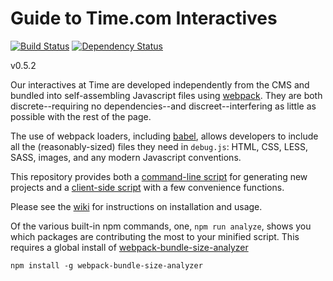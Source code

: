 Guide to Time.com Interactives
====

[![Build Status](https://travis-ci.org/TimeMagazine/time-interactive.png)](https://travis-ci.org/TimeMagazine/time-interactive) 
[![Dependency Status](https://david-dm.org/TimeMagazine/time-interactive.svg)](https://david-dm.org/TimeMagazine/time-interactive)

v0.5.2

Our interactives at Time are developed independently from the CMS and bundled into self-assembling Javascript files using [webpack](https://webpack.github.io/). They are both discrete--requiring no dependencies--and discreet--interfering as little as possible with the rest of the page. 

The use of webpack loaders, including [babel](https://babeljs.io/), allows developers to include all the (reasonably-sized) files they need in `debug.js`: HTML, CSS, LESS, SASS, images, and any modern Javascript conventions.

This repository provides both a [command-line script](https://github.com/TimeMagazine/time-interactive/blob/master/bin/generate.js) for generating new projects and a [client-side script](https://github.com/TimeMagazine/time-interactive/blob/master/index.js) with a few convenience functions.

Please see the [wiki](https://github.com/TimeMagazine/time-interactive/wiki) for instructions on installation and usage. 

Of the various built-in npm commands, one, `npm run analyze`, shows you which packages are contributing the most to your minified script. This requires a global install of [webpack-bundle-size-analyzer](https://github.com/robertknight/webpack-bundle-size-analyzer)

	npm install -g webpack-bundle-size-analyzer